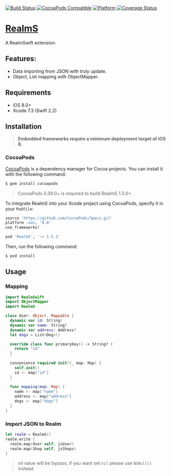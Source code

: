 [![Build Status](https://travis-ci.org/zendobk/RealmS.svg?branch=master)](https://travis-ci.org/zendobk/RealmS)
[![CocoaPods Compatible](https://img.shields.io/cocoapods/v/RealmS.svg)](https://img.shields.io/cocoapods/v/RealmS.svg)
[![Platform](https://img.shields.io/cocoapods/p/RealmS.svg?style=flat)](http://cocoadocs.org/docsets/RealmS)
[![Coverage Status](https://codecov.io/github/zendobk/RealmS/coverage.svg?branch=master)](https://codecov.io/github/zendobk/RealmS?branch=master)

[RealmS](https://github.com/zendobk/RealmS)
============

A RealmSwift extension.

## Features:
- Data importing from JSON with truly update.
- Object, List mapping with ObjectMapper.

## Requirements

 - iOS 8.0+
 - Xcode 7.3 (Swift 2.2)

## Installation
 
 > **Embedded frameworks require a minimum deployment target of iOS 8.**

### CocoaPods

[CocoaPods](http://cocoapods.org) is a dependency manager for Cocoa projects. You can install it with the following command:

```bash
$ gem install cocoapods
 ```

> CocoaPods 0.39.0+ is required to build RealmS 1.5.0+.

To integrate RealmS into your Xcode project using CocoaPods, specify it in your `Podfile`:

```ruby
source 'https://github.com/CocoaPods/Specs.git'
platform :ios, '8.0'
use_frameworks!

pod 'RealmS', '~> 1.5.2'
```

Then, run the following command:

```bash
$ pod install
```

## Usage

### Mapping
```swift
import RealmSwift
import ObjectMapper
import RealmS

class User: Object, Mappable {
  dynamic var id: String!
  dynamic var name: String?
  dynamic var address: Address?
  let dogs = List<Dog>()

  override class func primaryKey() -> String? {
    return "id"
  }
  
  convenience required init?(_ map: Map) {
    self.init()
    id <- map["id"]
  }
  
  func mapping(map: Map) {
    name <- map["name"]
    address <- map["address"]
    dogs <- map["dogs"]
  }
}
```
### Import JSON to Realm
```swift
let realm = RealmS()
realm.write {
  realm.map(User.self, jsUser)
  realm.map(Shop.self, jsShops)
}
```

> nil value will be bypass, if you want set `nil` please use `NSNull()` instead
